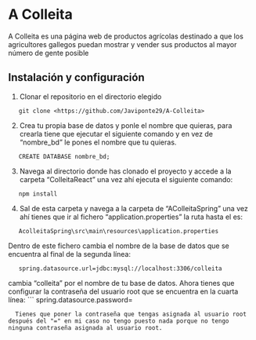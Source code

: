 # A Colleita
A Colleita es una página web de productos agrícolas destinado a que los agricultores gallegos puedan mostrar y vender sus productos al mayor número de gente posible
## Instalación y configuración
1. Clonar el repositorio en el directorio elegido
 ```
    git clone <https://github.com/Javiponte29/A-Colleita>
 ```
2. Crea tu propia base de datos y ponle el nombre que quieras, para crearla tiene que ejecutar el siguiente comando y en vez de “nombre_bd” le pones el nombre que tu quieras.
 ```
    CREATE DATABASE nombre_bd;
 ```
3. Navega al directorio donde has clonado el proyecto y accede a la carpeta  “ColleitaReact” una vez ahí ejecuta el siguiente comando:
 ```
    npm install
 ```
 4. Sal de esta carpeta y navega a la carpeta de “AColleitaSpring” una vez ahí tienes que ir al fichero “application.properties” la ruta hasta el es:
 ```
    AcolleitaSpring\src\main\resources\application.properties
 ```
 Dentro de este fichero cambia el nombre de la base de datos que se encuentra al final de la segunda línea:
 ```
    spring.datasource.url=jdbc:mysql://localhost:3306/colleita
 ```
   cambia “colleita” por el nombre de tu base de datos.
   Ahora tienes que configurar la contraseña del usuario root que se encuentra en la cuarta línea:
    ```
    spring.datasource.password= 
 ```
   Tienes que poner la contraseña que tengas asignada al usuario root después del "=" en mi caso no tengo puesto nada porque no tengo ninguna contraseña asignada al usuario root.
